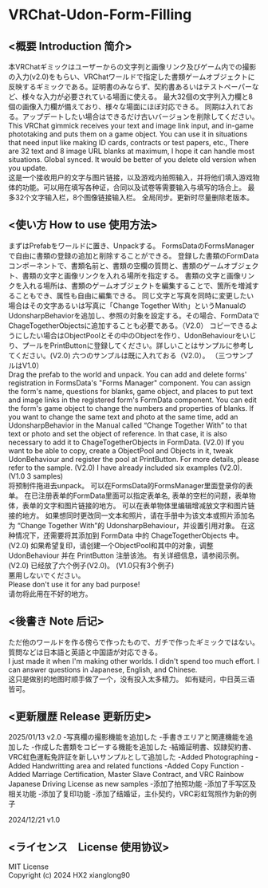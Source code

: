 # VRChat-Udon-Form-Filling

## <概要 Introduction 简介>
<div>
  本VRChatギミックはユーザーからの文字列と画像リンク及びゲーム内での撮影の入力(v2.0)をもらい、VRChatワールドで指定した書類ゲームオブジェクトに反映するギミックである。証明書のみならず、契約書あるいはテストペーパーなど、様々な入力が必要されている場面に使える。
最大32個の文字列入力欄と8個の画像入力欄が備えており、様々な場面にほぼ対応できる。
同期は入れておる。アップデートしたい場合はできるだけ古いバージョンを削除してください。
</div>
<div>
This VRChat gimmick receives your text and image link input, and in-game phototaking and puts them on a game object. You can use it in situations that need input like making ID cards, contracts or test papers, etc.,
There are 32 text and 8 image URL blanks at maximum, I hope it can handle most situations.
Global synced. It would be better of you delete old version when you update.
</div>
<div>
这是一个接收用户的文字与图片链接，以及游戏内拍照输入，并将他们填入游戏物体的功能。可以用在填写各种证，合同以及试卷等需要输入与填写的场合上。
最多32个文字输入栏，8个图像链接输入栏。
全局同步。更新时尽量删除老版本。
</div>

## <使い方 How to use 使用方法>
<div>
まずはPrefabをワールドに置き、Unpackする。
FormsDataのFormsManagerで自由に書類の登録の追加と削除することができる。
登録した書類のFormDataコンポーネントで、書類名前と、書類の空欄の質問と、書類のゲームオブジェクト、書類の文字と画像リンクを入れる場所を指定する。
書類の文字と画像リンクを入れる場所は、書類のゲームオブジェクトを編集することで、箇所を増減することもでき、属性も自由に編集できる。
同じ文字と写真を同時に変更したい場合はその文字あるいは写真に「Change Together With」というManualのUdonsharpBehaviorを追加し、参照の対象を設定する。その場合、FormDataでChageTogetherObjectsに追加することも必要である。（V2.0）
コピーできるようにしたい場合はObjectPoolとその中のObjectを作り、UdonBehaviourをいじり、プールをPrintButtonに登録してください。詳しいことはサンプルに参考してください。(V2.0)
六つのサンプルは既に入れておる（V2.0）。
（三つサンプルはV1.0）
</div>
<div>
Drag the prefab to the world and unpack.
You can add and delete forms' registration in FormsData's "Forms Manager" component.
You can assign the form's name, questions for blanks, game object, and places to put text and image links in the registered form's FormData component.
You can edit the form's game object to  change the numbers and properties of blanks.
If you want to change the same text and photo at the same time, add an UdonsharpBehavior in the Manual called “Change Together With” to that text or photo and set the object of reference. In that case, it is also necessary to add it to ChageTogetherObjects in FormData. (V2.0)
If you want to be able to copy, create a ObjectPool and Objects in it, tweak UdonBehaviour and register the pool at PrintButton. For more details, please refer to the sample. (V2.0)
I have already included six examples (V2.0).
(V1.0 3 samples)
</div>
<div>
将预制件拖进去unpack。
可以在FormsData的FormsManager里面登录你的表单。
在已注册表单的FormData里面可以指定表单名, 表单的空栏的问题，表单物体，表单的文字和图片链接的地方。
可以在表单物体里编辑增减放文字和图片链接的地方。
如果想同时更改同一文本和照片，请在手册中为该文本或照片添加名为 “Change Together With”的 UdonsharpBehaviour，并设置引用对象。 在这种情况下，还需要将其添加到 FormData 中的 ChageTogetherObjects 中。 (V2.0)
如果希望复印，请创建一个ObjectPool和其中的对象，调整 UdonBehaviour 并在 PrintButton 注册该池。 有关详细信息，请参阅示例。 (V2.0)
已经放了六个例子(V2.0)。
(V1.0只有3个例子)
</div>
<div>
悪用しないでください。
</div>
<div>
Please don't use it for any bad purpose!
</div>
<div>
请勿将此用在不好的地方。
</div>

## <後書き Note 后记>
<div>
ただ他のワールドを作る傍らで作ったもので、ガチで作ったギミックではない。
質問などは日本語と英語と中国語が対応できる。
</div>
<div>
I just made it when I'm  making  other worlds. I didn't spend too much effort. 
I can answer questions in Japanese, English, and Chinese.
</div>
<div>
这只是做别的地图时顺手做了一个，没有投入太多精力。
如有疑问，中日英三语皆可。
</div>

## <更新履歴 Release 更新历史>
2025/01/13 v2.0
-写真欄の撮影機能を追加した 
-手書きエリアと関連機能を追加した
-作成した書類をコピーする機能を追加した
‐結婚証明書、奴隷契約書、VRC虹色運転免許証を新しいサンプルとして追加した
-Added Photographing
-Added Handwritting area and related functions
-Added Copy Function
-Added Marriage Certification, Master Slave Contract, and VRC Rainbow Japanese Driving License as new samples
-添加了拍照功能
-添加了手写区及相关功能
-添加了复印功能
-添加了结婚证，主仆契约，VRC彩虹驾照作为新的例子
<div>
2024/12/21 v1.0
</div>

## <ライセンス　License 使用协议>
<div>
MIT License
</div>
<div>
Copyright (c) 2024 HX2 xianglong90
</div>

